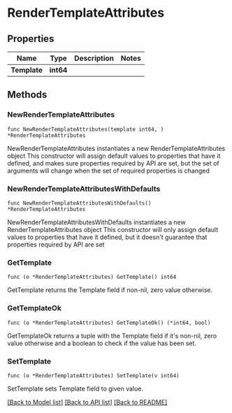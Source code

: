 # RenderTemplateAttributes

## Properties

Name | Type | Description | Notes
------------ | ------------- | ------------- | -------------
**Template** | **int64** |  | 

## Methods

### NewRenderTemplateAttributes

`func NewRenderTemplateAttributes(template int64, ) *RenderTemplateAttributes`

NewRenderTemplateAttributes instantiates a new RenderTemplateAttributes object
This constructor will assign default values to properties that have it defined,
and makes sure properties required by API are set, but the set of arguments
will change when the set of required properties is changed

### NewRenderTemplateAttributesWithDefaults

`func NewRenderTemplateAttributesWithDefaults() *RenderTemplateAttributes`

NewRenderTemplateAttributesWithDefaults instantiates a new RenderTemplateAttributes object
This constructor will only assign default values to properties that have it defined,
but it doesn't guarantee that properties required by API are set

### GetTemplate

`func (o *RenderTemplateAttributes) GetTemplate() int64`

GetTemplate returns the Template field if non-nil, zero value otherwise.

### GetTemplateOk

`func (o *RenderTemplateAttributes) GetTemplateOk() (*int64, bool)`

GetTemplateOk returns a tuple with the Template field if it's non-nil, zero value otherwise
and a boolean to check if the value has been set.

### SetTemplate

`func (o *RenderTemplateAttributes) SetTemplate(v int64)`

SetTemplate sets Template field to given value.



[[Back to Model list]](../README.md#documentation-for-models) [[Back to API list]](../README.md#documentation-for-api-endpoints) [[Back to README]](../README.md)


